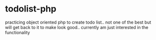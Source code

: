 # todolist-php
practicing object oriented php to create todo list.. 
not one of the best but will get back to it to make look good.. 
currently am just interested in the functionality
